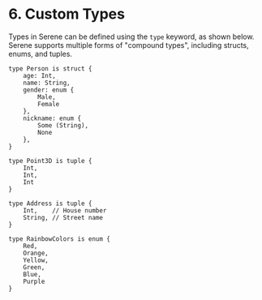 # 6. Custom Types

Types in Serene can be defined using the `type` keyword, as shown below. Serene supports multiple forms of "compound types", including structs, enums, and tuples.

```serene
type Person is struct {
    age: Int,
    name: String,
    gender: enum {
        Male,
        Female
    },
    nickname: enum {
        Some (String),
        None
    },
}

type Point3D is tuple {
    Int,
    Int,
    Int
}

type Address is tuple {
    Int,    // House number
    String, // Street name
}

type RainbowColors is enum {
    Red,
    Orange,
    Yellow,
    Green,
    Blue,
    Purple
}
```

